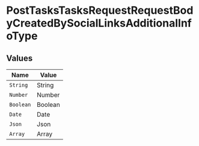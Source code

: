 # PostTasksTasksRequestRequestBodyCreatedBySocialLinksAdditionalInfoType


## Values

| Name      | Value     |
| --------- | --------- |
| `String`  | String    |
| `Number`  | Number    |
| `Boolean` | Boolean   |
| `Date`    | Date      |
| `Json`    | Json      |
| `Array`   | Array     |
